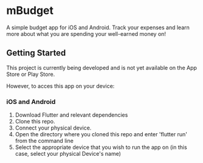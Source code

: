 # mBudget

A simple budget app for iOS and Android. Track your expenses and learn more about what you are spending your well-earned money on!

## Getting Started

This project is currently being developed and is not yet available on the App Store or Play Store.

However, to acces this app on your device:

### iOS and Android

1. Download Flutter and relevant dependencies
2. Clone this repo.
3. Connect your physical device.
4. Open the directory where you cloned this repo and enter 'flutter run' from the command line
5. Select the appropriate device that you wish to run the app on (in this case, select your physical Device's name)
